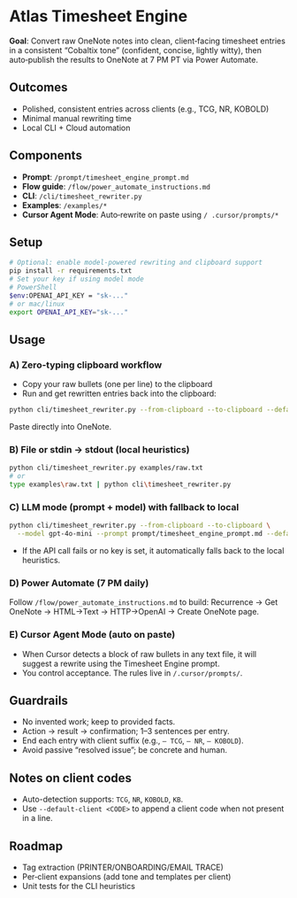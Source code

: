 # Atlas Timesheet Engine

**Goal**: Convert raw OneNote notes into clean, client‑facing timesheet entries in a consistent “Cobaltix tone” (confident, concise, lightly witty), then auto‑publish the results to OneNote at 7 PM PT via Power Automate.

## Outcomes
- Polished, consistent entries across clients (e.g., TCG, NR, KOBOLD)
- Minimal manual rewriting time
- Local CLI + Cloud automation

## Components
- **Prompt**: `/prompt/timesheet_engine_prompt.md`
- **Flow guide**: `/flow/power_automate_instructions.md`
- **CLI**: `/cli/timesheet_rewriter.py`
- **Examples**: `/examples/*`
- **Cursor Agent Mode**: Auto‑rewrite on paste using `/ .cursor/prompts/*`

## Setup

```bash
# Optional: enable model-powered rewriting and clipboard support
pip install -r requirements.txt
# Set your key if using model mode
# PowerShell
$env:OPENAI_API_KEY = "sk-..."
# or mac/linux
export OPENAI_API_KEY="sk-..."
```

## Usage

### A) Zero-typing clipboard workflow
- Copy your raw bullets (one per line) to the clipboard
- Run and get rewritten entries back into the clipboard:
```bash
python cli/timesheet_rewriter.py --from-clipboard --to-clipboard --default-client KOBOLD
```
Paste directly into OneNote.

### B) File or stdin → stdout (local heuristics)
```bash
python cli/timesheet_rewriter.py examples/raw.txt
# or
type examples\raw.txt | python cli\timesheet_rewriter.py
```

### C) LLM mode (prompt + model) with fallback to local
```bash
python cli/timesheet_rewriter.py --from-clipboard --to-clipboard \
  --model gpt-4o-mini --prompt prompt/timesheet_engine_prompt.md --default-client KOBOLD
```
- If the API call fails or no key is set, it automatically falls back to the local heuristics.

### D) Power Automate (7 PM daily)
Follow `/flow/power_automate_instructions.md` to build:
Recurrence → Get OneNote → HTML→Text → HTTP→OpenAI → Create OneNote page.

### E) Cursor Agent Mode (auto on paste)
- When Cursor detects a block of raw bullets in any text file, it will suggest a rewrite using the Timesheet Engine prompt.
- You control acceptance. The rules live in `/.cursor/prompts/`.

## Guardrails
- No invented work; keep to provided facts.
- Action → result → confirmation; 1–3 sentences per entry.
- End each entry with client suffix (e.g., `– TCG`, `– NR`, `– KOBOLD`).
- Avoid passive “resolved issue”; be concrete and human.

## Notes on client codes
- Auto-detection supports: `TCG`, `NR`, `KOBOLD`, `KB`.
- Use `--default-client <CODE>` to append a client code when not present in a line.

## Roadmap
- Tag extraction (PRINTER/ONBOARDING/EMAIL TRACE)
- Per‑client expansions (add tone and templates per client)
- Unit tests for the CLI heuristics